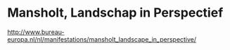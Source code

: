 # Mansholt, Landschap in Perspectief

http://www.bureau-europa.nl/nl/manifestations/mansholt_landscape_in_perspective/